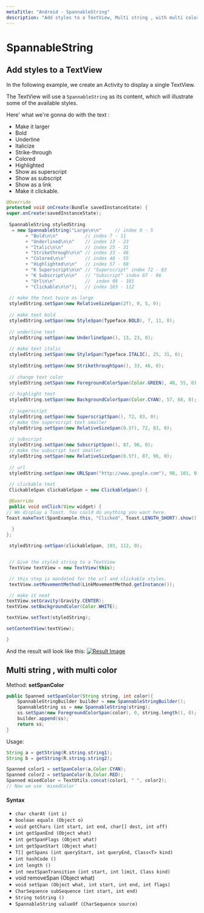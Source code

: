 ```yaml
---
metaTitle: "Android - SpannableString"
description: "Add styles to a TextView, Multi string , with multi color"
---
```


# SpannableString




## Add styles to a TextView


In the following example, we create an Activity to display a single TextView.

The TextView will use a `SpannableString` as its content, which will illustrate some of the available styles.

Here' what we're gonna do with the text :

- Make it larger
- Bold
- Underline
- Italicize
- Strike-through
- Colored
- Highlighted
- Show as superscript
- Show as subscript
- Show as a link
- Make it clickable.

```java
@Override
protected void onCreate(Bundle savedInstanceState) {
super.onCreate(savedInstanceState);
     
 SpannableString styledString
  = new SpannableString("Large\n\n"     // index 0 - 5
       + "Bold\n\n"          // index 7 - 11
       + "Underlined\n\n"    // index 13 - 23
       + "Italic\n\n"        // index 25 - 31
       + "Strikethrough\n\n" // index 33 - 46
       + "Colored\n\n"       // index 48 - 55
       + "Highlighted\n\n"   // index 57 - 68
       + "K Superscript\n\n" // "Superscript" index 72 - 83 
       + "K Subscript\n\n"   // "Subscript" index 87 - 96
       + "Url\n\n"           //  index 98 - 101
       + "Clickable\n\n");   // index 103 - 112
  
 // make the text twice as large
 styledString.setSpan(new RelativeSizeSpan(2f), 0, 5, 0);
  
 // make text bold
 styledString.setSpan(new StyleSpan(Typeface.BOLD), 7, 11, 0);
  
 // underline text
 styledString.setSpan(new UnderlineSpan(), 13, 23, 0);
  
 // make text italic
 styledString.setSpan(new StyleSpan(Typeface.ITALIC), 25, 31, 0);
  
 styledString.setSpan(new StrikethroughSpan(), 33, 46, 0);
  
 // change text color
 styledString.setSpan(new ForegroundColorSpan(Color.GREEN), 48, 55, 0);
  
 // highlight text
 styledString.setSpan(new BackgroundColorSpan(Color.CYAN), 57, 68, 0);
  
 // superscript
 styledString.setSpan(new SuperscriptSpan(), 72, 83, 0);
 // make the superscript text smaller
 styledString.setSpan(new RelativeSizeSpan(0.5f), 72, 83, 0);
  
 // subscript
 styledString.setSpan(new SubscriptSpan(), 87, 96, 0);
 // make the subscript text smaller
 styledString.setSpan(new RelativeSizeSpan(0.5f), 87, 96, 0);
  
 // url
 styledString.setSpan(new URLSpan("http://www.google.com"), 98, 101, 0);
  
 // clickable text
 ClickableSpan clickableSpan = new ClickableSpan() {

 @Override
 public void onClick(View widget) {
// We display a Toast. You could do anything you want here.
Toast.makeText(SpanExample.this, "Clicked", Toast.LENGTH_SHORT).show();
 
  }
};

 styledString.setSpan(clickableSpan, 103, 112, 0);


 // Give the styled string to a TextView
 TextView textView = new TextView(this);

 // this step is mandated for the url and clickable styles.
 textView.setMovementMethod(LinkMovementMethod.getInstance());

 // make it neat
textView.setGravity(Gravity.CENTER);
textView.setBackgroundColor(Color.WHITE);

textView.setText(styledString);

setContentView(textView);

}

```

And the result will look like this:
[<img src="https://i.stack.imgur.com/IZd33.png" alt="Result Image" />](https://i.stack.imgur.com/IZd33.png)



## Multi string , with multi color


Method: **setSpanColor**

```java
public Spanned setSpanColor(String string, int color){
    SpannableStringBuilder builder = new SpannableStringBuilder();
    SpannableString ss = new SpannableString(string);
    ss.setSpan(new ForegroundColorSpan(color), 0, string.length(), 0);
    builder.append(ss);
    return ss;
}

```

Usage:

```java
String a = getString(R.string.string1);
String b = getString(R.string.string2);

Spanned color1 = setSpanColor(a,Color.CYAN);
Spanned color2 = setSpanColor(b,Color.RED);
Spanned mixedColor = TextUtils.concat(color1, " ", color2);
// Now we use `mixedColor`

```



#### Syntax


- `char charAt (int i)`
- `boolean equals (Object o)`
- `void getChars (int start, int end, char[] dest, int off)`
- `int getSpanEnd (Object what)`
- `int getSpanFlags (Object what)`
- `int getSpanStart (Object what)`
- `T[] getSpans (int queryStart, int queryEnd, Class<T> kind)`
- `int hashCode ()`
- `int length ()`
- `int nextSpanTransition (int start, int limit, Class kind)`
- void removeSpan (Object what)
- `void setSpan (Object what, int start, int end, int flags)`
- `CharSequence subSequence (int start, int end)`
- `String toString ()`
- `SpannableString valueOf (CharSequence source)`

